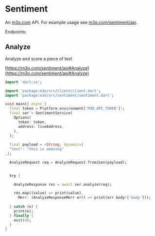 # Sentiment

An [m3o.com](https://m3o.com) API. For example usage see [m3o.com/sentiment/api](https://m3o.com/sentiment/api).

Endpoints:

## Analyze

Analyze and score a piece of text


[https://m3o.com/sentiment/api#Analyze](https://m3o.com/sentiment/api#Analyze)

```dart
import 'dart:io';

import 'package:m3o/src/client/client.dart';
import 'package:m3o/src/sentiment/sentiment.dart';

void main() async {
  final token = Platform.environment['M3O_API_TOKEN']!;
  final ser = SentimentService(
    Options(
      token: token,
      address: liveAddress,
    ),
  );
 
  final payload = <String, dynamic>{
  "text": "this is amazing"
,};

  AnalyzeRequest req = AnalyzeRequest.fromJson(payload);

  
  try {

	AnalyzeResponse res = await ser.analyze(req);

    res.map((value) => print(value),
	  Merr: (AnalyzeResponseMerr err) => print(err.body!['body']));	
  
  } catch (e) {
    print(e);
  } finally {
    exit(0);
  }
}
```
